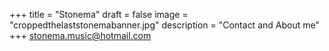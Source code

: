 +++
title = "Stonema"
draft = false
image = "croppedthelaststonemabanner.jpg"
description = "Contact and About me"
+++
[stonema.music@hotmail.com](stonema.music@hotmail.com)
